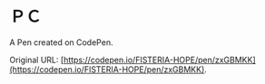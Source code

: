 # ＰＣ

A Pen created on CodePen.

Original URL: [https://codepen.io/FISTERIA-HOPE/pen/zxGBMKK](https://codepen.io/FISTERIA-HOPE/pen/zxGBMKK).

